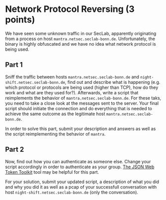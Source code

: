 # Network Protocol Reversing (3 points)

We have seen some unknown traffic in our SecLab, apparently originating from
a process on host `mantra.netsec.seclab-bonn.de`. Unfortunately, the binary is
highly obfuscated and we have no idea what network protocol is being used.

## Part 1
Sniff the traffic between hosts `mantra.netsec.seclab-bonn.de` and
`night-shift.netsec.seclab-bonn.de`, find out and describe
what is happening (e.g. which protocol or protocols are being used (higher than TCP), how do they work and what are they used for?). Afterwards, write a script that reimplements the behavior
of `mantra.netsec.seclab-bonn.de`. For these taks, you need to take a close look at
the messages sent to the server. Your final script should initiate the connection
and do everything that is needed to achieve the same outcome as the legitimate
host `mantra.netsec.seclab-bonn.de`.

In order to solve this part, submit your description and answers as well as the
script reimplementing the behavior of `mantra`.

## Part 2
Now, find out how you can authenticate as someone else. Change your script
accordingly in order to authenticate as your group. 
[The JSON Web Token Toolkit](https://github.com/ticarpi/jwt_tool)
tool may be helpful for this part.

For your solution, submit your updated script, a description of what you did
and why you did it as well as a pcap of your successfull conversation with
host `night-shift.netsec.seclab-bonn.de` (only the conversation).
